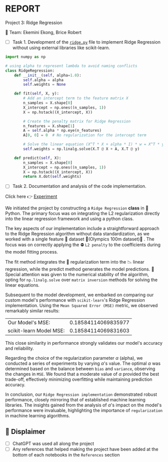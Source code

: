 # REPORT

Project 3: Ridge Regression

&#x1F465; Team: Ekemini Ekong, Brice Robert 

- [ ] Task 1. Development of the [`ridge.py`](ridge.py) file to implement Ridge Regression without using external libraries like scikit-learn.

```python
import numpy as np

# using alpha to represent lambda to avoid naming conflicts
class RidgeRegression:
    def __init__(self, alpha=1.0):
        self.alpha = alpha
        self.weights = None

    def fit(self, X, y):
        # Add an intercept term to the feature matrix X
        n_samples = X.shape[0]
        X_intercept = np.ones((n_samples, 1))
        X = np.hstack((X_intercept, X))

        # Create the penalty matrix for Ridge Regression
        n_features = X.shape[1]
        A = self.alpha * np.eye(n_features)
        A[0, 0] = 0  # No regularization for the intercept term

        # Solve the linear equation (X^T * X + alpha * I) * w = X^T * y for weights
        self.weights = np.linalg.solve(X.T @ X + A, X.T @ y)

    def predict(self, X):
        n_samples = X.shape[0]
        X_intercept = np.ones((n_samples, 1))
        X = np.hstack((X_intercept, X))
        return X.dot(self.weights)
```

- [ ] Task 2. Documentation and analysis of the code implementation.

Click here &#x1F449; [Experiment](ridge.ipynb) 

We initiated the project by constructing a `Ridge Regression` **class** in &#x1F40D; Python. The primary focus was on integrating the L2 regularization directly into the linear regression framework and using a python class.

The key aspects of our implementation include a straightforward approach to the Ridge Regression algorithm without data standardization, as we worked with a single feature &#x1F4BE; dataset &#x1F3C3;(Olympics 100m dataset)&#x1F3C5; . The focus was on correctly applying the &#x26D4; `L2 penalty` to the coefficients during the model fitting process.

The fit method integrates the &#x1F4CF; regularization term into the &#x1F4C9; linear regression, while the predict method generates the model predictions. 
&#x1F4D1; Special attention was given to the numerical stability of the algorithm, opting for `np.linalg.solve` over `matrix inversion` methods for solving the linear equations.

Subsequent to the model development, we embarked on comparing our custom model's performance with `scikit-learn`'s Ridge Regression implementation. Using the `Mean Squared Error (MSE)` metric, we observed remarkably similar results:

| | |
|-|-|
| Our Model's MSE:        | 0.18584114069835977 |
| scikit-learn Model MSE: | 0.18584114069831603 |

This close similarity in performance strongly validates our model's accuracy and reliability.

Regarding the choice of the regularization parameter $\alpha$ (alpha), we conducted a series of experiments by varying $\alpha$'s value. The optimal $\alpha$ was determined based on the balance between `bias` and `variance`, observing the changes in `MSE`. We found that a moderate value of $\alpha$ provided the best trade-off, effectively minimizing overfitting while maintaining prediction accuracy.

In conclusion, our `Ridge Regression implementation` demonstrated robust performance, closely mirroring that of established machine learning libraries. The insights gained from the analysis of $\alpha$'s impact on the model's performance were invaluable, highlighting the importance of `regularization` in machine learning algorithms.

## &#x1F4DD; Displaimer
- [ ] ChatGPT was used all along the project
- [ ] Any references that helped making the project have been added at the bottom of each notebooks in the `References` section
